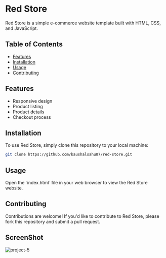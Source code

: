 # Red Store

Red Store is a simple e-commerce website template built with HTML, CSS, and JavaScript.

## Table of Contents

- [Features](#features)
- [Installation](#installation)
- [Usage](#usage)
- [Contributing](#contributing)

## Features

- Responsive design
- Product listing
- Product details
- Checkout process

## Installation

To use Red Store, simply clone this repository to your local machine:

```bash
git clone https://github.com/kaushalsahu07/red-store.git
````

## Usage

Open the \`index.html\` file in your web browser to view the Red Store website.

## Contributing

Contributions are welcome! If you'd like to contribute to Red Store, please fork this repository and submit a pull request.

## ScreenShot
![project-5](https://github.com/user-attachments/assets/ba4987b6-12ef-474f-8817-ecbc138f00ea)

